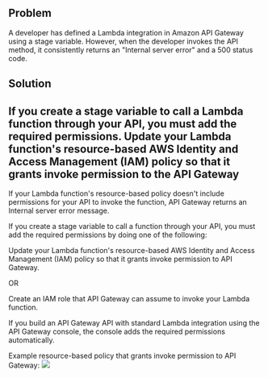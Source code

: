 ## Problem

A developer has defined a Lambda integration in Amazon API Gateway using a stage variable. However, when the developer invokes the API method, it consistently returns an "Internal server error" and a 500 status code.

## Solution

**If you create a stage variable to call a Lambda function through your API, you must add the required permissions. Update your Lambda function's resource-based AWS Identity and Access Management (IAM) policy so that it grants invoke permission to the API Gateway**
-------------------------------------------------------------------------------
If your Lambda function's resource-based policy doesn't include permissions for your API to invoke the function, API Gateway returns an Internal server error message.

If you create a stage variable to call a function through your API, you must add the required permissions by doing one of the following:

Update your Lambda function's resource-based AWS Identity and Access Management (IAM) policy so that it grants invoke permission to API Gateway.

OR

Create an IAM role that API Gateway can assume to invoke your Lambda function.

If you build an API Gateway API with standard Lambda integration using the API Gateway console, the console adds the required permissions automatically.

Example resource-based policy that grants invoke permission to API Gateway: ![](https://assets-pt.media.datacumulus.com/aws-dva-pt/assets/pt5-q48-i1.jpg)
